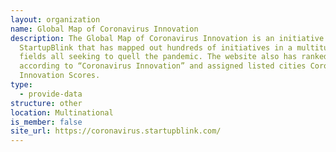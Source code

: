 ```yaml
---
layout: organization
name: Global Map of Coronavirus Innovation
description: The Global Map of Coronavirus Innovation is an initiative by
  StartupBlink that has mapped out hundreds of initiatives in a multitude of
  fields all seeking to quell the pandemic. The website also has ranked cities
  according to “Coronavirus Innovation” and assigned listed cities Coronavirus
  Innovation Scores.
type:
  - provide-data
structure: other
location: Multinational
is_member: false
site_url: https://coronavirus.startupblink.com/
---
```

